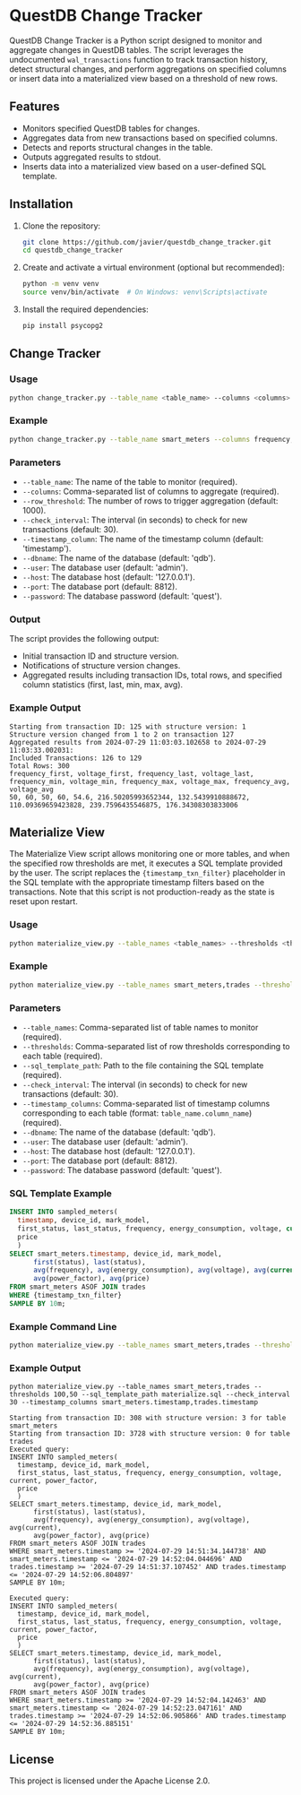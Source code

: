 
# QuestDB Change Tracker

QuestDB Change Tracker is a Python script designed to monitor and aggregate changes in QuestDB tables. The script leverages the undocumented `wal_transactions` function to track transaction history, detect structural changes, and perform aggregations on specified columns or insert data into a materialized view based on a threshold of new rows.

## Features
- Monitors specified QuestDB tables for changes.
- Aggregates data from new transactions based on specified columns.
- Detects and reports structural changes in the table.
- Outputs aggregated results to stdout.
- Inserts data into a materialized view based on a user-defined SQL template.

## Installation
1. Clone the repository:
    ```sh
    git clone https://github.com/javier/questdb_change_tracker.git
    cd questdb_change_tracker
    ```

2. Create and activate a virtual environment (optional but recommended):
    ```sh
    python -m venv venv
    source venv/bin/activate  # On Windows: venv\Scripts\activate
    ```

3. Install the required dependencies:
    ```sh
    pip install psycopg2
    ```

## Change Tracker

### Usage
```sh
python change_tracker.py --table_name <table_name> --columns <columns> [--row_threshold <row_threshold>] [--check_interval <check_interval>] [--timestamp_column <timestamp_column>] [--dbname <dbname>] [--user <user>] [--host <host>] [--port <port>] [--password <password>]
```

### Example
```sh
python change_tracker.py --table_name smart_meters --columns frequency,voltage --row_threshold 100 --check_interval 30 --timestamp_column timestamp
```

### Parameters
- `--table_name`: The name of the table to monitor (required).
- `--columns`: Comma-separated list of columns to aggregate (required).
- `--row_threshold`: The number of rows to trigger aggregation (default: 1000).
- `--check_interval`: The interval (in seconds) to check for new transactions (default: 30).
- `--timestamp_column`: The name of the timestamp column (default: 'timestamp').
- `--dbname`: The name of the database (default: 'qdb').
- `--user`: The database user (default: 'admin').
- `--host`: The database host (default: '127.0.0.1').
- `--port`: The database port (default: 8812).
- `--password`: The database password (default: 'quest').

### Output
The script provides the following output:
- Initial transaction ID and structure version.
- Notifications of structure version changes.
- Aggregated results including transaction IDs, total rows, and specified column statistics (first, last, min, max, avg).

### Example Output
```
Starting from transaction ID: 125 with structure version: 1
Structure version changed from 1 to 2 on transaction 127
Aggregated results from 2024-07-29 11:03:03.102658 to 2024-07-29 11:03:33.002031:
Included Transactions: 126 to 129
Total Rows: 300
frequency_first, voltage_first, frequency_last, voltage_last, frequency_min, voltage_min, frequency_max, voltage_max, frequency_avg, voltage_avg
50, 60, 50, 60, 54.6, 216.50205993652344, 132.5439910888672, 110.09369659423828, 239.7596435546875, 176.34308303833006
```

## Materialize View

The Materialize View script allows monitoring one or more tables, and when the specified row thresholds are met, it executes a SQL template provided by the user. The script replaces the `{timestamp_txn_filter}` placeholder in the SQL template with the appropriate timestamp filters based on the transactions. Note that this script is not production-ready as the state is reset upon restart.

### Usage
```sh
python materialize_view.py --table_names <table_names> --thresholds <thresholds> --sql_template_path <sql_template_path> [--check_interval <check_interval>] --timestamp_columns <timestamp_columns> [--dbname <dbname>] [--user <user>] [--host <host>] [--port <port>] [--password <password>]
```

### Example
```sh
python materialize_view.py --table_names smart_meters,trades --thresholds 100,50 --sql_template_path materialize.sql --check_interval 30 --timestamp_columns smart_meters.timestamp,trades.timestamp
```

### Parameters
- `--table_names`: Comma-separated list of table names to monitor (required).
- `--thresholds`: Comma-separated list of row thresholds corresponding to each table (required).
- `--sql_template_path`: Path to the file containing the SQL template (required).
- `--check_interval`: The interval (in seconds) to check for new transactions (default: 30).
- `--timestamp_columns`: Comma-separated list of timestamp columns corresponding to each table (format: `table_name.column_name`) (required).
- `--dbname`: The name of the database (default: 'qdb').
- `--user`: The database user (default: 'admin').
- `--host`: The database host (default: '127.0.0.1').
- `--port`: The database port (default: 8812).
- `--password`: The database password (default: 'quest').

### SQL Template Example
```sql
INSERT INTO sampled_meters(
  timestamp, device_id, mark_model, 
  first_status, last_status, frequency, energy_consumption, voltage, current, power_factor,
  price
  )
SELECT smart_meters.timestamp, device_id, mark_model, 
      first(status), last(status), 
      avg(frequency), avg(energy_consumption), avg(voltage), avg(current), 
      avg(power_factor), avg(price)
FROM smart_meters ASOF JOIN trades 
WHERE {timestamp_txn_filter} 
SAMPLE BY 10m; 
```

### Example Command Line
```bash
python materialize_view.py --table_names smart_meters,trades --thresholds 100,50 --sql_template_path materialize.sql --check_interval 30 --timestamp_columns smart_meters.timestamp,trades.timestamp
```

### Example Output
```
python materialize_view.py --table_names smart_meters,trades --thresholds 100,50 --sql_template_path materialize.sql --check_interval 30 --timestamp_columns smart_meters.timestamp,trades.timestamp

Starting from transaction ID: 308 with structure version: 3 for table smart_meters
Starting from transaction ID: 3728 with structure version: 0 for table trades
Executed query:
INSERT INTO sampled_meters(
  timestamp, device_id, mark_model,
  first_status, last_status, frequency, energy_consumption, voltage, current, power_factor,
  price
  )
SELECT smart_meters.timestamp, device_id, mark_model,
      first(status), last(status),
      avg(frequency), avg(energy_consumption), avg(voltage), avg(current),
      avg(power_factor), avg(price)
FROM smart_meters ASOF JOIN trades
WHERE smart_meters.timestamp >= '2024-07-29 14:51:34.144738' AND smart_meters.timestamp <= '2024-07-29 14:52:04.044696' AND trades.timestamp >= '2024-07-29 14:51:37.107452' AND trades.timestamp <= '2024-07-29 14:52:06.804897'
SAMPLE BY 10m;

Executed query:
INSERT INTO sampled_meters(
  timestamp, device_id, mark_model,
  first_status, last_status, frequency, energy_consumption, voltage, current, power_factor,
  price
  )
SELECT smart_meters.timestamp, device_id, mark_model,
      first(status), last(status),
      avg(frequency), avg(energy_consumption), avg(voltage), avg(current),
      avg(power_factor), avg(price)
FROM smart_meters ASOF JOIN trades
WHERE smart_meters.timestamp >= '2024-07-29 14:52:04.142463' AND smart_meters.timestamp <= '2024-07-29 14:52:23.047161' AND trades.timestamp >= '2024-07-29 14:52:06.905866' AND trades.timestamp <= '2024-07-29 14:52:36.885151'
SAMPLE BY 10m;
```

## License
This project is licensed under the Apache License 2.0.
